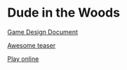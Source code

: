 # Dude in the Woods

[Game Design Document](https://github.com/Markusyli/fundamentals-of-game-dev/blob/main/Game%20Design%20Document%20-%20final.pdf)

[Awesome teaser](https://youtu.be/4rjgBvOl6-4)

[Play online](https://play.unity.com/mg/other/dude-in-the-woods)
